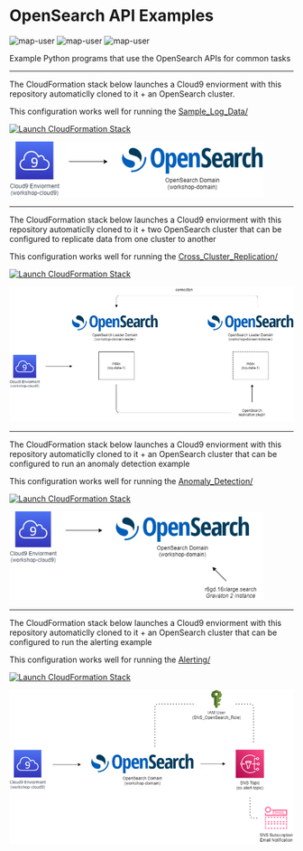 # OpenSearch API Examples

<img width="275" alt="map-user" src="https://img.shields.io/badge/cloudformation template deployments-302-blue"> <img width="85" alt="map-user" src="https://img.shields.io/badge/views-934-green"> <img width="125" alt="map-user" src="https://img.shields.io/badge/unique visits-226-green">

Example Python programs that use the OpenSearch APIs for common tasks

---

The CloudFormation stack below launches a Cloud9 enviorment with this repository automaticlly cloned to it + an OpenSearch cluster.

This configuration works well for running the [Sample_Log_Data/](https://github.com/ev2900/OpenSearch_API_Examples/tree/main/Sample_Log_Data)

[![Launch CloudFormation Stack](https://sharkech-public.s3.amazonaws.com/misc-public/cloudformation-launch-stack.png)](https://console.aws.amazon.com/cloudformation/home#/stacks/new?stackName=open-search-demo-cloud9-simple&templateURL=https://sharkech-public.s3.amazonaws.com/misc-public/OpenSearch_demo_Cloud9_simple.yaml)

<img width="450" alt="KDA_studio_kinesis_demo_yaml" src="https://github.com/ev2900/CloudFormation_Examples/blob/main/Architecture%20Diagrams%20for%20README/OpenSearch_demo_Cloud9_simple_yaml.png">

---

The CloudFormation stack below launches a Cloud9 enviorment with this repository automaticlly cloned to it + two OpenSearch cluster that can be configured to replicate data from one cluster to another

This configuration works well for running the [Cross_Cluster_Replication/](https://github.com/ev2900/OpenSearch_API_Examples/tree/main/Cross_Cluster_Replication)

[![Launch CloudFormation Stack](https://sharkech-public.s3.amazonaws.com/misc-public/cloudformation-launch-stack.png)](https://console.aws.amazon.com/cloudformation/home#/stacks/new?stackName=open-search-cross-cluster-replication&templateURL=https://sharkech-public.s3.amazonaws.com/misc-public/OpenSearch_cross_cluster_replication_demo.yaml)

<img width="700" alt="OpenSearch_demo_VPC_Architecture" src="https://github.com/ev2900/CloudFormation_Examples/blob/main/Architecture%20Diagrams%20for%20README/OpenSearch_cross_cluster_replication_demo_yaml.png">

---

The CloudFormation stack below launches a Cloud9 enviorment with this repository automaticlly cloned to it + an OpenSearch cluster that can be configured to run an anomaly detection example

This configuration works well for running the [Anomaly_Detection/](https://github.com/ev2900/OpenSearch_API_Examples/tree/main/Anomaly_Detection)

[![Launch CloudFormation Stack](https://sharkech-public.s3.amazonaws.com/misc-public/cloudformation-launch-stack.png)](https://console.aws.amazon.com/cloudformation/home#/stacks/new?stackName=os-anomaly-detection&templateURL=https://sharkech-public.s3.amazonaws.com/misc-public/OpenSearch_demo_anomaly_detection.yaml)

<img width="450" alt="OpenSearch_demo_anomaly_detection_Architecture" src="https://github.com/ev2900/CloudFormation_Examples/blob/main/Architecture%20Diagrams%20for%20README/OpenSearch_demo_anomaly_detection_yml.png">

---

The CloudFormation stack below launches a Cloud9 enviorment with this repository automaticlly cloned to it + an OpenSearch cluster that can be configured to run the alerting example

This configuration works well for running the [Alerting/](https://github.com/ev2900/OpenSearch_API_Examples/tree/main/Alerting)

[![Launch CloudFormation Stack](https://sharkech-public.s3.amazonaws.com/misc-public/cloudformation-launch-stack.png)](https://console.aws.amazon.com/cloudformation/home#/stacks/new?stackName=os-alerting&templateURL=https://sharkech-public.s3.amazonaws.com/misc-public/OpenSearch_demo_alerting.yaml)

<img width="600" alt="Fluentd_cloud9_Architecture" src="https://github.com/ev2900/CloudFormation_Examples/blob/main/Architecture%20Diagrams%20for%20README/OpenSearch_demo_alerting_yaml.png">
